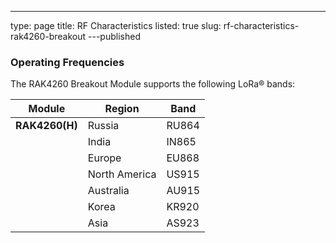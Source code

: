 ---
type: page
title: RF Characteristics
listed: true
slug: rf-characteristics-rak4260-breakout
---published

### Operating Frequencies

The RAK4260 Breakout Module supports the following LoRa® bands:

| **Module** | **Region** | **Band** | 
| ---- | ---- | ---- | 
| **RAK4260(H)** | Russia | RU864 | 
|  | India | IN865 | 
|  | Europe | EU868 | 
|  | North America | US915 | 
|  | Australia | AU915 | 
|  | Korea | KR920 | 
|  | Asia | AS923 | 


